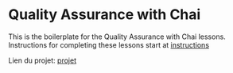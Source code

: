 # Quality Assurance with Chai

This is the boilerplate for the Quality Assurance with Chai lessons. Instructions for completing these lessons start at [instructions](https://www.freecodecamp.org/learn/quality-assurance/quality-assurance-and-testing-with-chai/)

Lien du projet: [projet](https://mochachai-feihachim.onrender.com/)
